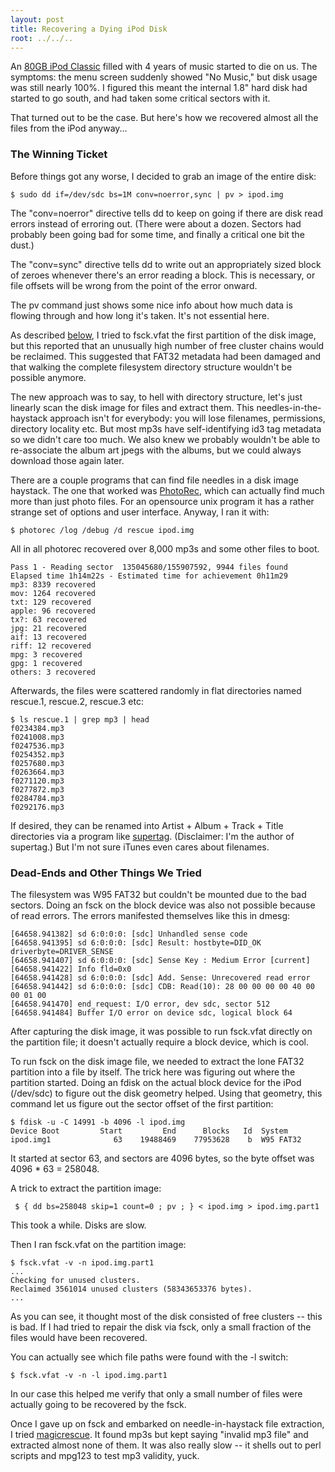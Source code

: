 ```yaml
---
layout: post
title: Recovering a Dying iPod Disk
root: ../../..
---
```


An [80GB iPod Classic](http://en.wikipedia.org/wiki/IPod_Classic#Sixth_generation) filled with 4 years of music started to die on us. The symptoms: the menu screen suddenly showed "No Music," but disk usage was still nearly 100%. I figured this meant the internal 1.8" hard disk had started to go south, and had taken some critical sectors with it.

That turned out to be the case. But here's how we recovered almost all the files from the iPod anyway...

### The Winning Ticket ###

Before things got any worse, I decided to grab an image of the entire disk:

    $ sudo dd if=/dev/sdc bs=1M conv=noerror,sync | pv > ipod.img

The "conv=noerror" directive tells dd to keep on going if there are disk read errors instead of erroring out. (There were about a dozen. Sectors had probably been going bad for some time, and finally a critical one bit the dust.)

The "conv=sync" directive tells dd to write out an appropriately sized block of zeroes whenever there's an error reading a block. This is necessary, or file offsets will be wrong from the point of the error onward.

The pv command just shows some nice info about how much data is flowing through and how long it's taken. It's not essential here.

As described [below](#deadends_and_other_things_we_tried), I tried to fsck.vfat the first partition of the disk image, but this reported that an unusually high number of free cluster chains would be reclaimed. This suggested that FAT32 metadata had been damaged and that walking the complete filesystem directory structure wouldn't be possible anymore.

The new approach was to say, to hell with directory structure, let's just linearly scan the disk image for files and extract them. This needles-in-the-haystack approach isn't for everybody: you will lose filenames, permissions, directory locality etc. But most mp3s have self-identifying id3 tag metadata so we didn't care too much. We also knew we probably wouldn't be able to re-associate the album art jpegs with the albums, but we could always download those again later.

There are a couple programs that can find file needles in a disk image haystack. The one that worked was [PhotoRec](http://www.cgsecurity.org/wiki/PhotoRec), which can actually find much more than just photo files. For an opensource unix program it has a rather strange set of options and user interface. Anyway, I ran it with:

    $ photorec /log /debug /d rescue ipod.img

All in all photorec recovered over 8,000 mp3s and some other files to boot.

    Pass 1 - Reading sector  135045680/155907592, 9944 files found
    Elapsed time 1h14m22s - Estimated time for achievement 0h11m29
    mp3: 8339 recovered
    mov: 1264 recovered
    txt: 129 recovered
    apple: 96 recovered
    tx?: 63 recovered
    jpg: 21 recovered
    aif: 13 recovered
    riff: 12 recovered
    mpg: 3 recovered
    gpg: 1 recovered
    others: 3 recovered

Afterwards, the files were scattered randomly in flat directories named rescue.1, rescue.2, rescue.3 etc:

    $ ls rescue.1 | grep mp3 | head
    f0234384.mp3
    f0241008.mp3
    f0247536.mp3
    f0254352.mp3
    f0257680.mp3
    f0263664.mp3
    f0271120.mp3
    f0277872.mp3
    f0284784.mp3
    f0292176.mp3

If desired, they can be renamed into Artist + Album + Track + Title directories via a program like [supertag](http://search.cpan.org/~acg/supertag-0.2.1/supertag). (Disclaimer: I'm the author of supertag.) But I'm not sure iTunes even cares about filenames.

### Dead-Ends and Other Things We Tried ###

The filesystem was W95 FAT32 but couldn't be mounted due to the bad sectors. Doing an fsck on the block device was also not possible because of read errors. The errors manifested themselves like this in dmesg:

    [64658.941382] sd 6:0:0:0: [sdc] Unhandled sense code
    [64658.941395] sd 6:0:0:0: [sdc] Result: hostbyte=DID_OK driverbyte=DRIVER_SENSE
    [64658.941407] sd 6:0:0:0: [sdc] Sense Key : Medium Error [current]
    [64658.941422] Info fld=0x0
    [64658.941428] sd 6:0:0:0: [sdc] Add. Sense: Unrecovered read error
    [64658.941442] sd 6:0:0:0: [sdc] CDB: Read(10): 28 00 00 00 00 40 00 00 01 00
    [64658.941470] end_request: I/O error, dev sdc, sector 512
    [64658.941484] Buffer I/O error on device sdc, logical block 64

After capturing the disk image, it was possible to run fsck.vfat directly on the partition file; it doesn't actually require a block device, which is cool.

To run fsck on the disk image file, we needed to extract the lone FAT32 partition into a file by itself. The trick here was figuring out where the partition started. Doing an fdisk on the actual block device for the iPod (/dev/sdc) to figure out the disk geometry helped. Using that geometry, this command let us figure out the sector offset of the first partition:

    $ fdisk -u -C 14991 -b 4096 -l ipod.img
    Device Boot         Start         End      Blocks   Id  System
    ipod.img1              63    19488469    77953628    b  W95 FAT32

It started at sector 63, and sectors are 4096 bytes, so the byte offset was 4096 \* 63 = 258048.

A trick to extract the partition image:

     $ { dd bs=258048 skip=1 count=0 ; pv ; } < ipod.img > ipod.img.part1

This took a while. Disks are slow.

Then I ran fsck.vfat on the partition image:

    $ fsck.vfat -v -n ipod.img.part1
    ...
    Checking for unused clusters.
    Reclaimed 3561014 unused clusters (58343653376 bytes).
    ...

As you can see, it thought most of the disk consisted of free clusters -- this is bad. If I had tried to repair the disk via fsck, only a small fraction of the files would have been recovered.

You can actually see which file paths were found with the -l switch:

    $ fsck.vfat -v -n -l ipod.img.part1

In our case this helped me verify that only a small number of files were actually going to be recovered by the fsck.

Once I gave up on fsck and embarked on needle-in-haystack file extraction, I tried [magicrescue](http://www.itu.dk/~jobr/magicrescue/). It found mp3s but kept saying "invalid mp3 file" and extracted almost none of them. It was also really slow -- it shells out to perl scripts and mpg123 to test mp3 validity, yuck.

